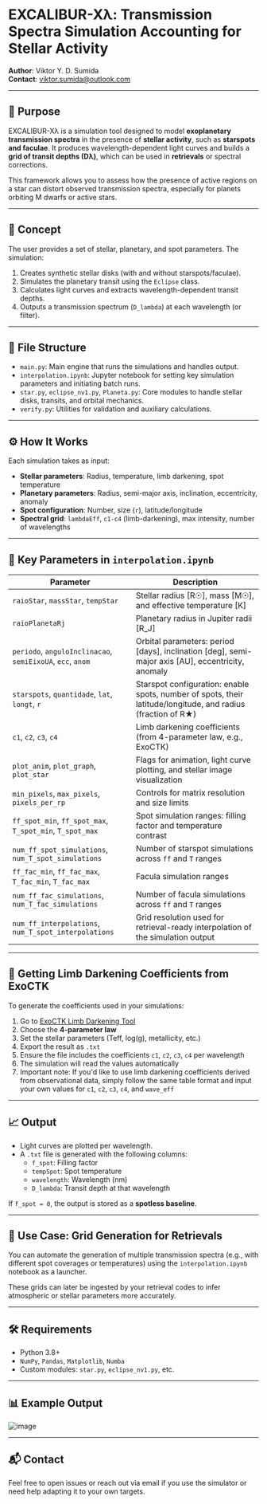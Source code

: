 # EXCALIBUR-Xλ: Transmission Spectra Simulation Accounting for Stellar Activity

**Author**: Viktor Y. D. Sumida  
**Contact**: viktor.sumida@outlook.com

---

## 🌟 Purpose

EXCALIBUR-Xλ is a simulation tool designed to model **exoplanetary transmission spectra** in the presence of **stellar activity**, such as **starspots and faculae**. It produces wavelength-dependent light curves and builds a **grid of transit depths (Dλ)**, which can be used in **retrievals** or spectral corrections.

This framework allows you to assess how the presence of active regions on a star can distort observed transmission spectra, especially for planets orbiting M dwarfs or active stars.

---

## 🧠 Concept

The user provides a set of stellar, planetary, and spot parameters. The simulation:

1. Creates synthetic stellar disks (with and without starspots/faculae).
2. Simulates the planetary transit using the `Eclipse` class.
3. Calculates light curves and extracts wavelength-dependent transit depths.
4. Outputs a transmission spectrum (`D_lambda`) at each wavelength (or filter).

---

## 📂 File Structure

- `main.py`: Main engine that runs the simulations and handles output.
- `interpolation.ipynb`: Jupyter notebook for setting key simulation parameters and initiating batch runs.
- `star.py`, `eclipse_nv1.py`, `Planeta.py`: Core modules to handle stellar disks, transits, and orbital mechanics.
- `verify.py`: Utilities for validation and auxiliary calculations.

---

## ⚙️ How It Works

Each simulation takes as input:

- **Stellar parameters**: Radius, temperature, limb darkening, spot temperature
- **Planetary parameters**: Radius, semi-major axis, inclination, eccentricity, anomaly
- **Spot configuration**: Number, size (`r`), latitude/longitude
- **Spectral grid**: `lambdaEff`, `c1-c4` (limb-darkening), max intensity, number of wavelengths

---

## 🧾 Key Parameters in `interpolation.ipynb`

| Parameter | Description |
|----------|-------------|
| `raioStar`, `massStar`, `tempStar` | Stellar radius [R☉], mass [M☉], and effective temperature [K] |
| `raioPlanetaRj` | Planetary radius in Jupiter radii [R_J] |
| `periodo`, `anguloInclinacao`, `semiEixoUA`, `ecc`, `anom` | Orbital parameters: period [days], inclination [deg], semi-major axis [AU], eccentricity, anomaly |
| `starspots`, `quantidade`, `lat`, `longt`, `r` | Starspot configuration: enable spots, number of spots, their latitude/longitude, and radius (fraction of R★) |
| `c1`, `c2`, `c3`, `c4` | Limb darkening coefficients (from 4-parameter law, e.g., ExoCTK) |
| `plot_anim`, `plot_graph`, `plot_star` | Flags for animation, light curve plotting, and stellar image visualization |
| `min_pixels`, `max_pixels`, `pixels_per_rp` | Controls for matrix resolution and size limits |
| `ff_spot_min`, `ff_spot_max`, `T_spot_min`, `T_spot_max` | Spot simulation ranges: filling factor and temperature contrast |
| `num_ff_spot_simulations`, `num_T_spot_simulations` | Number of starspot simulations across `ff` and `T` ranges |
| `ff_fac_min`, `ff_fac_max`, `T_fac_min`, `T_fac_max` | Facula simulation ranges |
| `num_ff_fac_simulations`, `num_T_fac_simulations` | Number of facula simulations across `ff` and `T` ranges |
| `num_ff_interpolations`, `num_T_spot_interpolations` | Grid resolution used for retrieval-ready interpolation of the simulation output |

---

## 🔧 Getting Limb Darkening Coefficients from ExoCTK

To generate the coefficients used in your simulations:

1. Go to [ExoCTK Limb Darkening Tool](https://exoctk.stsci.edu/limb_darkening)
2. Choose the **4-parameter law**
3. Set the stellar parameters (Teff, log(g), metallicity, etc.)
4. Export the result as `.txt`
5. Ensure the file includes the coefficients `c1`, `c2`, `c3`, `c4` per wavelength
6. The simulation will read the values automatically
7. Important note: If you'd like to use limb darkening coefficients derived from observational data, simply follow the same table format and input your own values for `c1`, `c2`, `c3`, `c4`, and `wave_eff`

---

## 📈 Output

- Light curves are plotted per wavelength.
- A `.txt` file is generated with the following columns:
  - `f_spot`: Filling factor
  - `tempSpot`: Spot temperature
  - `wavelength`: Wavelength (nm)
  - `D_lambda`: Transit depth at that wavelength

If `f_spot = 0`, the output is stored as a **spotless baseline**.

---

## 🧪 Use Case: Grid Generation for Retrievals

You can automate the generation of multiple transmission spectra (e.g., with different spot coverages or temperatures) using the `interpolation.ipynb` notebook as a launcher.

These grids can later be ingested by your retrieval codes to infer atmospheric or stellar parameters more accurately.

---

## 🛠 Requirements

- Python 3.8+
- `NumPy`, `Pandas`, `Matplotlib`, `Numba`
- Custom modules: `star.py`, `eclipse_nv1.py`, etc.

---

## 📊 Example Output

![image](https://github.com/user-attachments/assets/a02dddab-7b19-464e-a610-5747da7dce18)

---

## 📬 Contact

Feel free to open issues or reach out via email if you use the simulator or need help adapting it to your own targets.

